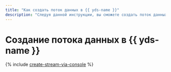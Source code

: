 ```yaml
---
title: "Как создать поток данных в {{ yds-name }}"
description: "Следуя данной инструкции, вы сможете создать поток данных в {{ yds-name }}."
---
```


# Создание потока данных в {{ yds-name }}

{% include [create-stream-via-console](../../_includes/data-streams/create-stream-via-console.md) %}
